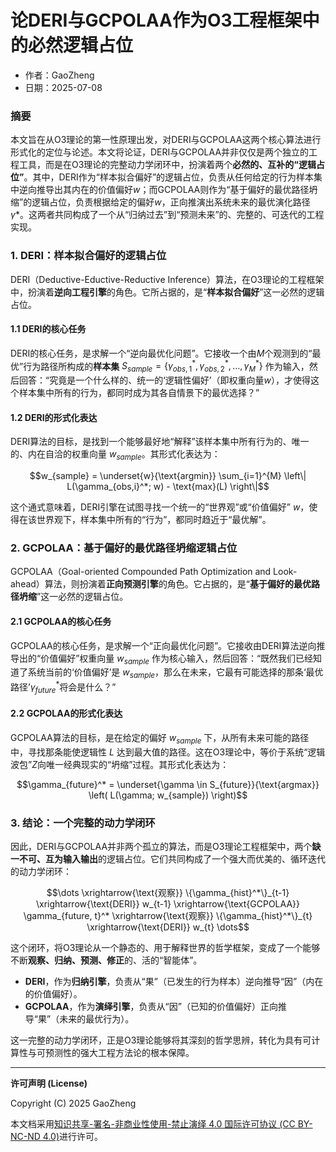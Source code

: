 # **论DERI与GCPOLAA作为O3工程框架中的必然逻辑占位**

- 作者：GaoZheng
- 日期：2025-07-08

### 摘要

本文旨在从O3理论的第一性原理出发，对DERI与GCPOLAA这两个核心算法进行形式化的定位与论述。本文将论证，DERI与GCPOLAA并非仅仅是两个独立的工程工具，而是在O3理论的完整动力学闭环中，扮演着两个**必然的、互补的“逻辑占位”**。其中，DERI作为“样本拟合偏好”的逻辑占位，负责从任何给定的行为样本集中逆向推导出其内在的价值偏好$w$；而GCPOLAA则作为“基于偏好的最优路径坍缩”的逻辑占位，负责根据给定的偏好$w$，正向推演出系统未来的最优演化路径$γ*$。这两者共同构成了一个从“归纳过去”到“预测未来”的、完整的、可迭代的工程实现。

### 1. DERI：样本拟合偏好的逻辑占位

DERI（Deductive-Eductive-Reductive Inference）算法，在O3理论的工程框架中，扮演着**逆向工程引擎**的角色。它所占据的，是“**样本拟合偏好**”这一必然的逻辑占位。

#### 1.1 DERI的核心任务

DERI的核心任务，是求解一个“逆向最优化问题”。它接收一个由$M$个观测到的“最优”行为路径所构成的**样本集** $S_{sample} = \{\gamma_{obs,1}^*, \gamma_{obs,2}^*, \dots, \gamma_{M}^*\}$ 作为输入，然后回答：“究竟是一个什么样的、统一的‘逻辑性偏好’（即权重向量$w$），才使得这个样本集中所有的行为，都同时成为其各自情景下的最优选择？”

#### 1.2 DERI的形式化表达

DERI算法的目标，是找到一个能够最好地“解释”该样本集中所有行为的、唯一的、内在自洽的权重向量 $w_{sample}$。其形式化表达为：

$$w_{sample} = \underset{w}{\text{argmin}} \sum_{i=1}^{M} \left\| L(\gamma_{obs,i}^*; w) - \text{max}(L) \right\|$$

这个通式意味着，DERI引擎在试图寻找一个统一的“世界观”或“价值偏好” $w$，使得在该世界观下，样本集中所有的“行为”，都同时趋近于“最优解”。

### 2. GCPOLAA：基于偏好的最优路径坍缩逻辑占位

GCPOLAA（Goal-oriented Compounded Path Optimization and Look-ahead）算法，则扮演着**正向预测引擎**的角色。它占据的，是“**基于偏好的最优路径坍缩**”这一必然的逻辑占位。

#### 2.1 GCPOLAA的核心任务

GCPOLAA的核心任务，是求解一个“正向最优化问题”。它接收由DERI算法逆向推导出的“价值偏好”权重向量 $w_{sample}$ 作为核心输入，然后回答：“既然我们已经知道了系统当前的‘价值偏好’是 $w_{sample}$，那么在未来，它最有可能选择的那条‘最优路径’$γ_{future}^*$将会是什么？”

#### 2.2 GCPOLAA的形式化表达

GCPOLAA算法的目标，是在给定的偏好 $w_{sample}$ 下，从所有未来可能的路径中，寻找那条能使逻辑性 $L$ 达到最大值的路径。这在O3理论中，等价于系统“逻辑波包”$Z$向唯一经典现实的“坍缩”过程。其形式化表达为：

$$\gamma_{future}^* = \underset{\gamma \in S_{future}}{\text{argmax}} \left( L(\gamma; w_{sample}) \right)$$

### 3. 结论：一个完整的动力学闭环

因此，DERI与GCPOLAA并非两个孤立的算法，而是O3理论工程框架中，两个**缺一不可、互为输入输出**的逻辑占位。它们共同构成了一个强大而优美的、循环迭代的动力学闭环：

$$\dots \xrightarrow{\text{观察}} \{\gamma_{hist}^*\}_{t-1} \xrightarrow{\text{DERI}} w_{t-1} \xrightarrow{\text{GCPOLAA}} \gamma_{future, t}^* \xrightarrow{\text{观察}} \{\gamma_{hist}^*\}_{t} \xrightarrow{\text{DERI}} w_{t} \dots$$

这个闭环，将O3理论从一个静态的、用于解释世界的哲学框架，变成了一个能够不断**观察、归纳、预测、修正**的、活的“智能体”。

* **DERI**，作为**归纳引擎**，负责从“果”（已发生的行为样本）逆向推导“因”（内在的价值偏好）。
* **GCPOLAA**，作为**演绎引擎**，负责从“因”（已知的价值偏好）正向推导“果”（未来的最优行为）。

这一完整的动力学闭环，正是O3理论能够将其深刻的哲学思辨，转化为具有可计算性与可预测性的强大工程方法论的根本保障。

---

**许可声明 (License)**

Copyright (C) 2025 GaoZheng 

本文档采用[知识共享-署名-非商业性使用-禁止演绎 4.0 国际许可协议 (CC BY-NC-ND 4.0)](https://creativecommons.org/licenses/by-nc-nd/4.0/deed.zh-Hans)进行许可。
